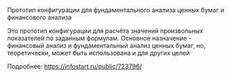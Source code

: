 Прототип конфигурации для фундаментального анализа ценных бумаг и финансового анализа

Это прототип конфигурации для расчёта значений произвольных показателей по заданным формулам. Основное назначение - финансовый анализ и фундаментальный анализ ценных бумаг, но, теоретически, может быть использована и для других целей

Подробнее: https://infostart.ru/public/723796/
